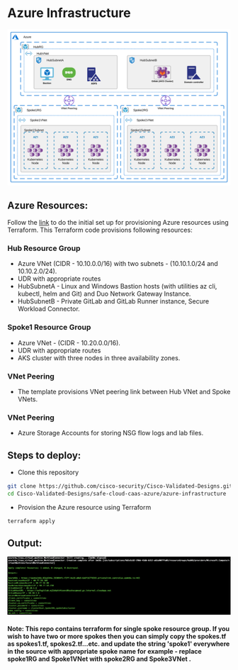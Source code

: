 # Azure Infrastructure
![alt text](https://github.com/cisco-security/Cisco-Validated-Designs/blob/master/safe-cloud-caas-azure/images/Azure-Infra-0.svg)

## Azure Resources:  
Follow the [link](https://docs.microsoft.com/en-us/azure/developer/terraform/store-state-in-azure-storage?tabs=terraform#2-configure-remote-state-storage-account) to do the initial set up for provisioning Azure resources using Terraform. This Terraform code provisions following resources:  

### Hub Resource Group
  - Azure VNet (CIDR - 10.10.0.0/16) with two subnets - (10.10.1.0/24 and 10.10.2.0/24).
  - UDR with appropriate routes
  - HubSubnetA - Linux and Windows Bastion hosts (with utilities az cli, kubectl, helm and Git) and Duo Network Gateway Instance.
  - HubSubnetB - Private GitLab and GitLab Runner instance, Secure Workload Connector.

### Spoke1 Resource Group
  - Azure VNet - (CIDR - 10.20.0.0/16).
  - UDR with appropriate routes
  - AKS cluster with three nodes in three availability zones.

### VNet Peering
  - The template provisions VNet peering link between Hub VNet and Spoke VNets.

### VNet Peering
  - Azure Storage Accounts for storing NSG flow logs and lab files.

## Steps to deploy:  
  - Clone this repository
  ```bash
  git clone https://github.com/cisco-security/Cisco-Validated-Designs.git
  cd Cisco-Validated-Designs/safe-cloud-caas-azure/azure-infrastructure
  ```
  - Provision the Azure resource using Terraform
  ```bash
  terraform apply
  ```

## Output:
![alt text](https://raw.githubusercontent.com/cisco-security/Cisco-Validated-Designs/master/safe-cloud-caas-azure/images/TerraformOutput.png)

#### Note: This repo contains terraform for single spoke resource group. If you wish to have two or more spokes then you can simply copy the spokes.tf as spokes1.tf, spokes2.tf...etc. and update the string 'spoke1' everywhere in the source with appropriate spoke name for example - replace spoke1RG and Spoke1VNet with spoke2RG and Spoke3VNet .
